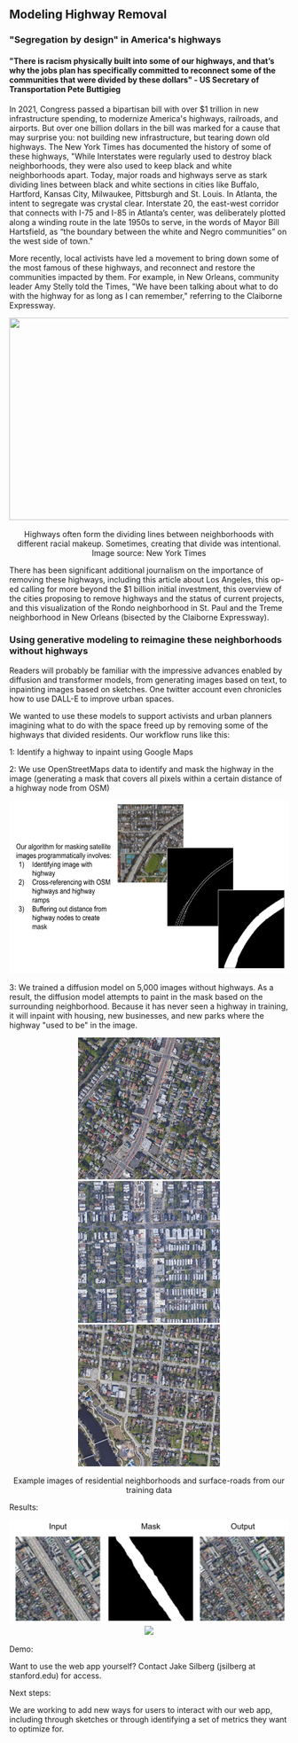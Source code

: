 ## Modeling Highway Removal

### "Segregation by design" in America's highways ###

#### "There is racism physically built into some of our highways, and that’s why the jobs plan has specifically committed to reconnect some of the communities that were divided by these dollars" - US Secretary of Transportation Pete Buttigieg 

In 2021, Congress passed a bipartisan bill with over $1 trillion in new infrastructure spending, to modernize America's highways, railroads, and airports. But over one billion dollars in the bill was marked for a cause that may surprise you: not building new infrastructure, but tearing down old highways. The New York Times has documented the history of some of these highways, "While Interstates were regularly used to destroy black neighborhoods, they were also used to keep black and white neighborhoods apart. Today, major roads and highways serve as stark dividing lines between black and white sections in cities like Buffalo, Hartford, Kansas City, Milwaukee, Pittsburgh and St. Louis. In Atlanta, the intent to segregate was crystal clear. Interstate 20, the east-west corridor that connects with I-75 and I-85 in Atlanta’s center, was deliberately plotted along a winding route in the late 1950s to serve, in the words of Mayor Bill Hartsfield, as “the boundary between the white and Negro communities” on the west side of town."

More recently, local activists have led a movement to bring down some of the most famous of these highways, and reconnect and restore the communities impacted by them. For example, in New Orleans, community leader Amy Stelly told the Times, "We have been talking about what to do with the highway for as long as I can remember," referring to the Claiborne Expressway.

<p align="center">
  <img src="Houston.png" width="600" height="365" />
</p>
<p align="center">
Highways often form the dividing lines between neighborhoods with different racial makeup. Sometimes, creating that divide was intentional. Image source: New York Times
</p>
There has been significant additional journalism on the importance of removing these highways, including this article about Los Angeles, this op-ed calling for more beyond the $1 billion initial investment, this overview of the cities proposing to remove highways and the status of current projects, and this visualization of the Rondo neighborhood in St. Paul and the Treme neighborhood in New Orleans (bisected by the Claiborne Expressway). 

### Using generative modeling to reimagine these neighborhoods without highways ###

Readers will probably be familiar with the impressive advances enabled by diffusion and transformer models, from generating images based on text, to inpainting images based on sketches. One twitter account even chronicles how to use DALL-E to improve urban spaces. 

We wanted to use these models to support activists and urban planners imagining what to do with the space freed up by removing some of the highways that divided residents. Our workflow runs like this:

1: Identify a highway to inpaint using Google Maps

2: We use OpenStreetMaps data to identify and mask the highway in the image (generating a mask that covers all pixels within a certain distance of a highway node from OSM)
<p align="center">
  <img src="Workflow.png" width="600" height="312" />
</p>

3: We trained a diffusion model on 5,000 images without highways. As a result, the diffusion model attempts to paint in the mask based on the surrounding neighborhood. Because it has never seen a highway in training, it will inpaint with housing, new businesses, and new parks where the highway "used to be" in the image. 

<p align="center">
  <img src="Example1.jpg" width="256" height="256" />
  <img src="Example2.jpg" width="256" height="256" />
  <img src="Example3.jpg" width="256" height="256" />
</p>

<p align="center">
Example images of residential neighborhoods and surface-roads from our training data
</p>

Results: 

<p align="center">
  <img src="Results1.png" />
  <img src="Results2.jpg" />
</p>

Demo:

Want to use the web app yourself? Contact Jake Silberg (jsilberg at stanford.edu) for access.

Next steps: 

We are working to add new ways for users to interact with our web app, including through sketches or through identifying a set of metrics they want to optimize for.

